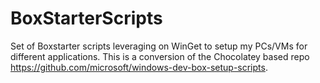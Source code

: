 # BoxStarterScripts
Set of Boxstarter scripts leveraging on WinGet to setup my PCs/VMs for different applications.  This is a conversion of the Chocolatey based repo https://github.com/microsoft/windows-dev-box-setup-scripts.
